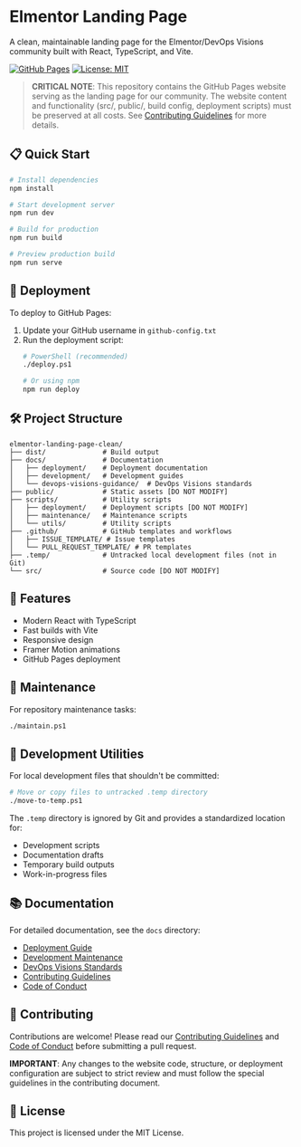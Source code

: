 # Elmentor Landing Page

A clean, maintainable landing page for the Elmentor/DevOps Visions community built with React, TypeScript, and Vite.

[![GitHub Pages](https://img.shields.io/badge/GitHub%20Pages-Active-brightgreen)](https://github.com/DevOpsVisions/elmentor-landing-page-clean)
[![License: MIT](https://img.shields.io/badge/License-MIT-yellow.svg)](https://opensource.org/licenses/MIT)

> **CRITICAL NOTE**: This repository contains the GitHub Pages website serving as the landing page for our community. The website content and functionality (src/, public/, build config, deployment scripts) must be preserved at all costs. See [Contributing Guidelines](CONTRIBUTING.md) for more details.

## 📋 Quick Start

```bash
# Install dependencies
npm install

# Start development server
npm run dev

# Build for production
npm run build

# Preview production build
npm run serve
```

## 🚀 Deployment

To deploy to GitHub Pages:

1. Update your GitHub username in `github-config.txt`
2. Run the deployment script:
   ```bash
   # PowerShell (recommended)
   ./deploy.ps1
   
   # Or using npm
   npm run deploy
   ```

## 🛠️ Project Structure

```
elmentor-landing-page-clean/
├── dist/              # Build output
├── docs/              # Documentation
│   ├── deployment/    # Deployment documentation
│   ├── development/   # Development guides
│   └── devops-visions-guidance/  # DevOps Visions standards
├── public/            # Static assets [DO NOT MODIFY]
├── scripts/           # Utility scripts
│   ├── deployment/    # Deployment scripts [DO NOT MODIFY]
│   ├── maintenance/   # Maintenance scripts
│   └── utils/         # Utility scripts
├── .github/           # GitHub templates and workflows
│   ├── ISSUE_TEMPLATE/ # Issue templates
│   └── PULL_REQUEST_TEMPLATE/ # PR templates
├── .temp/             # Untracked local development files (not in Git)
└── src/               # Source code [DO NOT MODIFY]
```

## 🧩 Features

- Modern React with TypeScript
- Fast builds with Vite
- Responsive design
- Framer Motion animations
- GitHub Pages deployment

## 🧰 Maintenance

For repository maintenance tasks:

```bash
./maintain.ps1
```

## 🔧 Development Utilities

For local development files that shouldn't be committed:

```bash
# Move or copy files to untracked .temp directory
./move-to-temp.ps1
```

The `.temp` directory is ignored by Git and provides a standardized location for:
- Development scripts
- Documentation drafts
- Temporary build outputs
- Work-in-progress files

## 📚 Documentation

For detailed documentation, see the `docs` directory:

- [Deployment Guide](docs/deployment/README.md)
- [Development Maintenance](docs/development/maintenance.md)
- [DevOps Visions Standards](docs/devops-visions-guidance/standards-and-conventions.md)
- [Contributing Guidelines](CONTRIBUTING.md)
- [Code of Conduct](CODE_OF_CONDUCT.md)

## 🤝 Contributing

Contributions are welcome! Please read our [Contributing Guidelines](CONTRIBUTING.md) and [Code of Conduct](CODE_OF_CONDUCT.md) before submitting a pull request.

**IMPORTANT**: Any changes to the website code, structure, or deployment configuration are subject to strict review and must follow the special guidelines in the contributing document.

## 📄 License

This project is licensed under the MIT License.
